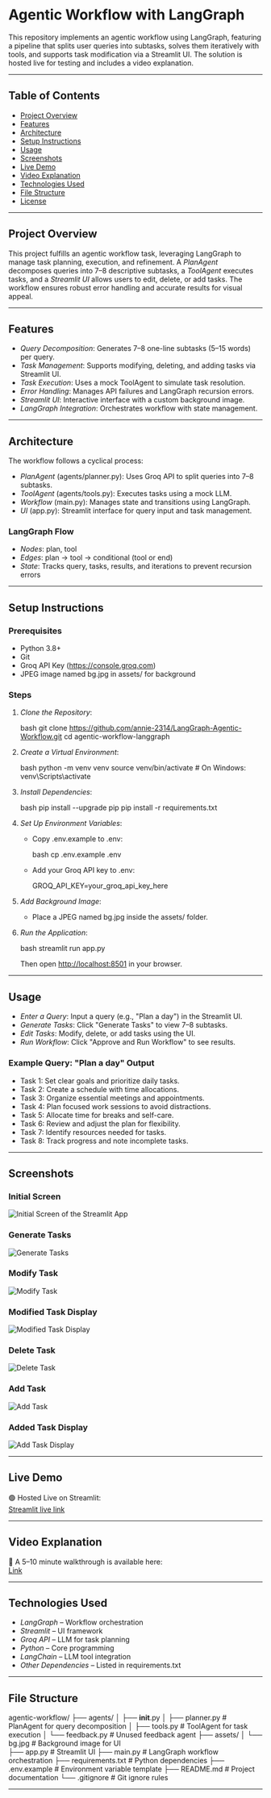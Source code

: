 # Agentic Workflow with LangGraph

This repository implements an agentic workflow using LangGraph, featuring a pipeline that splits user queries into subtasks, solves them iteratively with tools, and supports task modification via a Streamlit UI. The solution is hosted live for testing and includes a video explanation.

---

## Table of Contents

- [Project Overview](#project-overview)
- [Features](#features)
- [Architecture](#architecture)
- [Setup Instructions](#setup-instructions)
- [Usage](#usage)
- [Screenshots](#screenshots)
- [Live Demo](#live-demo)
- [Video Explanation](#video-explanation)
- [Technologies Used](#technologies-used)
- [File Structure](#file-structure)
- [License](#license)

---

## Project Overview

This project fulfills an agentic workflow task, leveraging LangGraph to manage task planning, execution, and refinement. A *PlanAgent* decomposes queries into 7–8 descriptive subtasks, a *ToolAgent* executes tasks, and a *Streamlit UI* allows users to edit, delete, or add tasks. The workflow ensures robust error handling and accurate results for visual appeal.

---

## Features

- *Query Decomposition*: Generates 7–8 one-line subtasks (5–15 words) per query.
- *Task Management*: Supports modifying, deleting, and adding tasks via Streamlit UI.
- *Task Execution*: Uses a mock ToolAgent to simulate task resolution.
- *Error Handling*: Manages API failures and LangGraph recursion errors.
- *Streamlit UI*: Interactive interface with a custom background image.
- *LangGraph Integration*: Orchestrates workflow with state management.

---

## Architecture

The workflow follows a cyclical process:

- *PlanAgent* (agents/planner.py): Uses Groq API to split queries into 7–8 subtasks.
- *ToolAgent* (agents/tools.py): Executes tasks using a mock LLM.
- *Workflow* (main.py): Manages state and transitions using LangGraph.
- *UI* (app.py): Streamlit interface for query input and task management.

### LangGraph Flow

- *Nodes*: plan, tool
- *Edges*: plan → tool → conditional (tool or end)
- *State*: Tracks query, tasks, results, and iterations to prevent recursion errors

---

## Setup Instructions

### Prerequisites

- Python 3.8+
- Git
- Groq API Key (https://console.groq.com)
- JPEG image named bg.jpg in assets/ for background

### Steps

1. *Clone the Repository*:

   bash
   git clone https://github.com/annie-2314/LangGraph-Agentic-Workflow.git
   cd agentic-workflow-langgraph
   

2. *Create a Virtual Environment*:

   bash
   python -m venv venv
   source venv/bin/activate   # On Windows: venv\Scripts\activate
   

3. *Install Dependencies*:

   bash
   pip install --upgrade pip
   pip install -r requirements.txt
   

4. *Set Up Environment Variables*:

   - Copy .env.example to .env:

     bash
     cp .env.example .env
     

   - Add your Groq API key to .env:

     
     GROQ_API_KEY=your_groq_api_key_here
     

5. *Add Background Image*:

   - Place a JPEG named bg.jpg inside the assets/ folder.

6. *Run the Application*:

   bash
   streamlit run app.py
   

   Then open [http://localhost:8501](http://localhost:8501) in your browser.

---

## Usage

- *Enter a Query*: Input a query (e.g., "Plan a day") in the Streamlit UI.
- *Generate Tasks*: Click "Generate Tasks" to view 7–8 subtasks.
- *Edit Tasks*: Modify, delete, or add tasks using the UI.
- *Run Workflow*: Click "Approve and Run Workflow" to see results.

### Example Query: "Plan a day" Output

- Task 1: Set clear goals and prioritize daily tasks.
- Task 2: Create a schedule with time allocations.
- Task 3: Organize essential meetings and appointments.
- Task 4: Plan focused work sessions to avoid distractions.
- Task 5: Allocate time for breaks and self-care.
- Task 6: Review and adjust the plan for flexibility.
- Task 7: Identify resources needed for tasks.
- Task 8: Track progress and note incomplete tasks.

---

## Screenshots

### Initial Screen

![Initial Screen of the Streamlit App](assets/1st%20web%20page.png)

### Generate Tasks

![Generate Tasks](assets/query%20and%20gen%20tasks.png)

### Modify Task

![Modify Task](assets/modify%20task.png)

### Modified Task Display

![Modified Task Display](assets/show%20modification.png)

### Delete Task

![Delete Task](assets/del%20task%20showing.png)

### Add Task

![Add Task](assets/add%20task%206.png)

### Added Task Display

![Add Task Display](assets/show%20added%20task.png)

---

## Live Demo

🟢 Hosted Live on Streamlit:  
[Streamlit live link](https://langgraph-agentic-workflow-glmsmxvfbfmp3rvabdxkwg.streamlit.app/)

---

## Video Explanation

🎥 A 5–10 minute walkthrough is available here:  
[Link](https://www.loom.com/share/85c6ea9370d24ac2ad9416ebef5ef4f7?sid=f481fd08-ef1b-4966-8298-f8d08f9e3af8)

---

## Technologies Used

- *LangGraph* – Workflow orchestration
- *Streamlit* – UI framework
- *Groq API* – LLM for task planning
- *Python* – Core programming
- *LangChain* – LLM tool integration
- *Other Dependencies* – Listed in requirements.txt

---

## File Structure


agentic-workflow/
├── agents/
│   ├── __init__.py
│   ├── planner.py          # PlanAgent for query decomposition
│   ├── tools.py            # ToolAgent for task execution
│   └── feedback.py         # Unused feedback agent
├── assets/
│   └── bg.jpg              # Background image for UI   
├── app.py                  # Streamlit UI
├── main.py                 # LangGraph workflow orchestration
├── requirements.txt        # Python dependencies
├── .env.example            # Environment variable template
├── README.md               # Project documentation
└── .gitignore              # Git ignore rules


---

